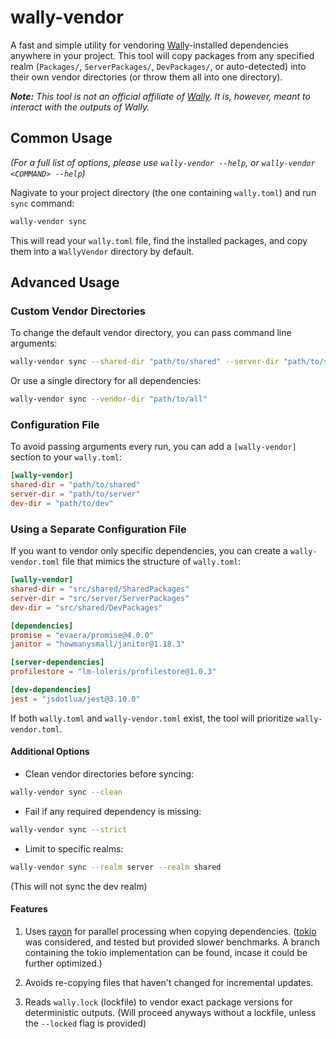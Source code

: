 # wally-vendor

A fast and simple utility for vendoring [Wally](https://github.com/UpliftGames/wally)-installed dependencies anywhere in your project. This tool will copy packages from any specified realm (`Packages/`, `ServerPackages/`, `DevPackages/`, or auto-detected) into their own vendor directories (or throw them all into one directory).

*__Note:__ This tool is not an official affiliate of [Wally](https://github.com/UpliftGames/wally). It is, however, meant to interact with the outputs of Wally.*

## Common Usage

*(For a full list of options, please use `wally-vendor --help`, or `wally-vendor <COMMAND> --help`)*

Nagivate to your project directory (the one containing `wally.toml`) and run `sync` command:

```bash
wally-vendor sync
```

This will read your `wally.toml` file, find the installed packages, and copy them into a `WallyVendor` directory by default.

## Advanced Usage

### Custom Vendor Directories

To change the default vendor directory, you can pass command line arguments:

```bash
wally-vendor sync --shared-dir "path/to/shared" --server-dir "path/to/server" --dev-dir "path/to/dev"
```

Or use a single directory for all dependencies:

```bash
wally-vendor sync --vendor-dir "path/to/all"
```

### Configuration File

To avoid passing arguments every run, you can add a `[wally-vendor]` section to your `wally.toml`:

```toml
[wally-vendor]
shared-dir = "path/to/shared"
server-dir = "path/to/server"
dev-dir = "path/to/dev"
```

### Using a Separate Configuration File

If you want to vendor only specific dependencies, you can create a `wally-vendor.toml` file that mimics the structure of `wally.toml`:

```toml
[wally-vendor]
shared-dir = "src/shared/SharedPackages"
server-dir = "src/server/ServerPackages"
dev-dir = "src/shared/DevPackages"

[dependencies]
promise = "evaera/promise@4.0.0"
janitor = "howmanysmall/janitor@1.18.3"

[server-dependencies]
profilestore = "lm-loleris/profilestore@1.0.3"

[dev-dependencies]
jest = "jsdotlua/jest@3.10.0"
```

If both `wally.toml` and `wally-vendor.toml` exist, the tool will prioritize `wally-vendor.toml`.

#### Additional Options

- Clean vendor directories before syncing:

```bash
wally-vendor sync --clean
```

- Fail if any required dependency is missing:

```bash
wally-vendor sync --strict
```

- Limit to specific realms:

```bash
wally-vendor sync --realm server --realm shared
```

(This will not sync the dev realm)

#### Features

1. Uses [rayon](https://github.com/rayon-rs/rayon) for parallel processing when copying dependencies. ([tokio](https://github.com/tokio-rs/tokio) was considered, and tested but provided slower benchmarks. A branch containing the tokio implementation can be found, incase it could be further optimized.)

2. Avoids re-copying files that haven't changed for incremental updates.

3. Reads `wally.lock` (lockfile) to vendor exact package versions for deterministic outputs. (Will proceed anyways without a lockfile, unless the `--locked` flag is provided)
